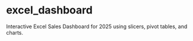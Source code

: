 # excel_dashboard
Interactive Excel Sales Dashboard for 2025 using slicers, pivot tables, and charts.

